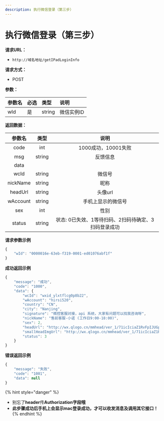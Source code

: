 ```yaml
---
description: 执行微信登录（第三步）
---
```


# 执行微信登录（第三步）

**请求URL：**

* `http://域名地址/getIPadLoginInfo`

**请求方式：**

* POST

**参数：**

| 参数名 | 必选 | 类型 | 说明 |
| :--- | :--- | :--- | :--- |
| wId | 是 | string | 微信实例ID |

**返回数据：**

| 参数名 | 类型 | 说明 |
| :---: | :---: | :---: |
| code | int | 1000成功，10001失败 |
| msg | string | 反馈信息 |
| data |  |  |
| wcId | string | 微信号 |
| nickName | string | 昵称 |
| headUrl | string | 头像url |
| wAccount | string | 手机上显示的微信号 |
| sex | int | 性别 |
| status | string | 状态: 0已失效、1等待扫码、2扫码待确定、3扫码登录成功 |

**请求参数示例**

```javascript
{
    "wId": "0000016e-63eb-f319-0001-ed01076abf1f"
}
```

**成功返回示例**

```javascript
{
    "message": "成功",
    "code": "1000",
    "data": {
        "wcId": "wxid_ylxtflcg0p8b22",
        "wAccount": "hirsi520",
        "country": "CN",
        "city": "Nanjing",
        "signature": "微控客服对接，api 系统，大家有问题可以找我咨询呀",
        "nickName": "售前客服-小诺 (工作日9:00-18:00)",
        "sex": 2,
        "headUrl": "http://wx.qlogo.cn/mmhead/ver_1/71icIciaZ1RvFpIJUGp6pCI6Uydndbib74FyUY6pPrEKO1F4cVTgfx5QjnoShlGZamsMicOYWccSqUicZ1LsKtQjtr5icyQiau5aAiaLafMPo9e1vQU/0",
        "smallHeadImgUrl": "http://wx.qlogo.cn/mmhead/ver_1/71icIciaZ1RvFpIJUGp6pCI6Uydndbib74FyUY6pPrEKO1F4cVTgfx5QjnoShlGZamsMicOYWccSqUicZ1LsKtQjtr5icyQiau5aAiaLafMPo9e1vQU/132",
        "status": 3
    }
}
```

**错误返回示例**

```javascript
{
    "message": "失败",
    "code": "1001",
    "data": null
}
```

{% hint style="danger" %}
* 别忘了**header**传**Authorization字段哦**
* **此步骤成功后手机上会显示mac登录成功，才可以收发消息及调用其它接口！**
{% endhint %}

